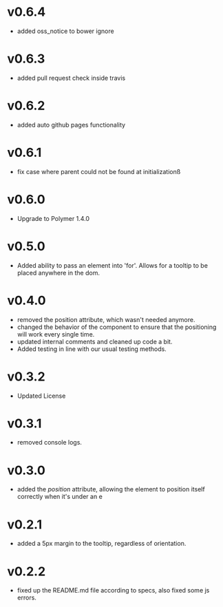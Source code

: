 v0.6.4
=================
* added oss_notice to bower ignore

v0.6.3
=================
* added pull request check inside travis

v0.6.2
=================
* added auto github pages functionality

v0.6.1
=================
* fix case where parent could not be found at initializationß

v0.6.0
=================
* Upgrade to Polymer 1.4.0

v0.5.0
==================
* Added ability to pass an element into 'for'. Allows for a tooltip to be placed anywhere in the dom.

v0.4.0
==================
* removed the position attribute, which wasn't needed anymore.
* changed the behavior of the component to ensure that the positioning will work every single time.
* updated internal comments and cleaned up code a bit.
* Added testing in line with our usual testing methods.

v0.3.2
==================
* Updated License

v0.3.1
==================
* removed console logs.

v0.3.0
==================
* added the _position_ attribute, allowing the element to position itself correctly when it's under an e

v0.2.1
==================
* added a 5px margin to the tooltip, regardless of orientation.

v0.2.2
==================
* fixed up the README.md file according to specs, also fixed some js errors.

